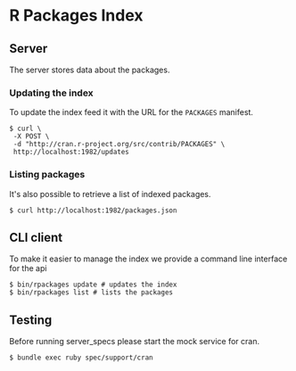 # R Packages Index

## Server
The server stores data about the packages.

### Updating the index
To update the index feed it with the URL for the `PACKAGES` manifest.

    $ curl \
     -X POST \
     -d "http://cran.r-project.org/src/contrib/PACKAGES" \
     http://localhost:1982/updates

### Listing packages
It's also possible to retrieve a list of indexed packages.

    $ curl http://localhost:1982/packages.json

## CLI client
To make it easier to manage the index we provide a command line interface for the api

    $ bin/rpackages update # updates the index
    $ bin/rpackages list # lists the packages

## Testing
Before running server_specs please start the mock service for cran.

    $ bundle exec ruby spec/support/cran
